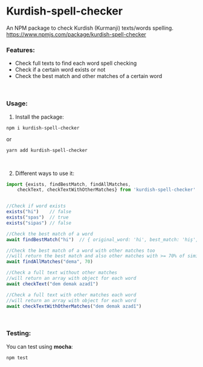 # Kurdish-spell-checker <br>
An NPM package to check Kurdish (Kurmanji) texts/words spelling. <br>
https://www.npmjs.com/package/kurdish-spell-checker <br>
### Features: <br>
- Check full texts to find each word spell checking
- Check if a certain word exists or not
- Check the best match and other matches of a certain word 

<br>

### Usage: <br>

1. Install the package: <br>
```
npm i kurdish-spell-checker
```
or
```
yarn add kurdish-spell-checker
```
<br>

2. Different ways to use it: <br>
```javascript
import {exists, findBestMatch, findAllMatches,
    checkText, checkTextWithOtherMatches} from 'kurdish-spell-checker'


//Check if word exists
exists("hi")    // false
exists("spas")  // true
exists("sipas") // false

//Check the best match of a word
await findBestMatch("hi")  // { original_word: 'hi', best_match: 'hiş',  best_match_rating: 0.6666666666666666, best_match_index: 405, original_word_exists: false}

//Check the best match of a word with other matches too
//will return the best match and also other matches with >= 70% of simillarity
await findAllMatches("dema", 70)

//Check a full text without other matches
//will return an array with object for each word
await checkText("dem demak azadî")

//Check a full text with other matches each word
//will return an array with object for each word
await checkTextWithOtherMatches("dem demak azadî")
```
<br>

### Testing: <br>
You can test using <strong>mocha</strong>: <br>

```
npm test
```